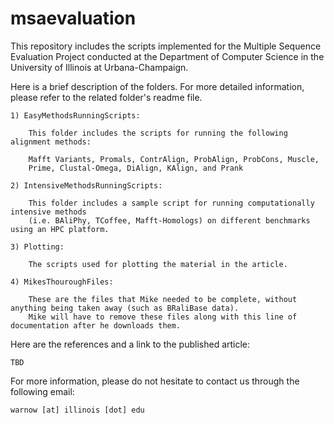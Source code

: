 # msaevaluation
This repository includes the scripts implemented for the Multiple Sequence Evaluation Project conducted at the Department of Computer Science in the University of Illinois at Urbana-Champaign.

Here is a brief description of the folders. For more detailed information, please refer to the related folder's readme file.

    1) EasyMethodsRunningScripts:

        This folder includes the scripts for running the following alignment methods:
        
        Mafft Variants, Promals, ContrAlign, ProbAlign, ProbCons, Muscle,
        Prime, Clustal-Omega, DiAlign, KAlign, and Prank
        
    2) IntensiveMethodsRunningScripts:

        This folder includes a sample script for running computationally intensive methods 
		(i.e. BAliPhy, TCoffee, Mafft-Homologs) on different benchmarks using an HPC platform.
		
	3) Plotting:
	
		The scripts used for plotting the material in the article.
		
	4) MikesThouroughFiles:
	
		These are the files that Mike needed to be complete, without anything being taken away (such as BRaliBase data).
		Mike will have to remove these files along with this line of documentation after he downloads them.
		
Here are the references and a link to the published article:

    TBD

For more information, please do not hesitate to contact us through the following email:

    warnow [at] illinois [dot] edu
